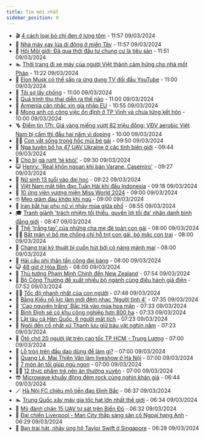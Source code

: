 ```yaml
---
title: Tim mới nhất
sidebar_position: 9
---
```


<!-- vnexpress-tin-moi-nhat:START -->
- 🎬 [4 cách loại bỏ chỉ đen ở lưng tôm](https://vnexpress.net/4-cach-loai-bo-chi-den-o-lung-tom-4719488.html) - 11:57 09/03/2024
- 🐎 [Nhà máy xay lúa di động ở miền Tây](https://vnexpress.net/nha-may-xay-lua-di-dong-o-mien-tay-4717103.html) - 11:57 09/03/2024
- 🦍 [Hội Môi giới: Đã qua thời đầu tư chung cư là tiêu sản](https://vnexpress.net/hoi-moi-gioi-da-qua-thoi-dau-tu-chung-cu-la-tieu-san-4720412.html) - 11:51 09/03/2024
- 🏊 [Thời trang đi xe máy của người Việt thành cảm hứng cho nhà mốt Pháp](https://vnexpress.net/thoi-trang-di-xe-may-cua-nguoi-viet-thanh-cam-hung-cho-nha-mot-phap-4720326.html) - 11:22 09/03/2024
- 🎊 [Elon Musk có thể sắp ra ứng dụng TV đối đầu YouTube](https://vnexpress.net/elon-musk-co-the-sap-ra-ung-dung-tv-doi-dau-youtube-4720348.html) - 11:00 09/03/2024
- 🎃 [Tôi sợ lấy chồng](https://vnexpress.net/toi-so-lay-chong-4720328.html) - 11:00 09/03/2024
- 🧰 [Quá trình thụ thai diễn ra thế nào](https://vnexpress.net/qua-trinh-thu-thai-dien-ra-the-nao-4720335.html) - 11:00 09/03/2024
- 🔭 [Armenia cân nhắc xin gia nhập EU](https://vnexpress.net/armenia-can-nhac-xin-gia-nhap-eu-4720428.html) - 10:55 09/03/2024
- 🫶 [Mong anh có công việc ổn định ở TP Vinh và chưa từng kết hôn](https://vnexpress.net/mong-anh-co-cong-viec-on-dinh-o-tp-vinh-va-chua-tung-ket-hon-4720240.html) - 10:00 09/03/2024
- 🪜 [Điểm tin 17h: Giá vàng miếng vượt 82 triệu đồng; VĐV aerobic Việt Nam bị cấm thi đấu hai năm vì doping](https://vnexpress.net/diem-tin-17h-gia-vang-mieng-vuot-82-trieu-dong-vdv-aerobic-viet-nam-bi-cam-thi-dau-hai-nam-vi-doping-4720421.html) - 10:00 09/03/2024
- 👨‍🏫 [Con vắt sống trong hốc mũi bé gái](https://vnexpress.net/con-vat-song-trong-hoc-mui-be-gai-4720392.html) - 09:50 09/03/2024
- 🎊 [Nga tuyên bố hạ 47 UAV Ukraine ở các tỉnh biên giới](https://vnexpress.net/nga-tuyen-bo-ha-47-uav-ukraine-o-cac-tinh-bien-gioi-4720409.html) - 09:44 09/03/2024
- 🎊 [Chó bị gà rượt &#39;té khói&#39;](https://vnexpress.net/cho-bi-ga-ruot-te-khoi-4719463.html) - 09:30 09/03/2024
- 😺 [Henry: &#39;Real khôn ngoan khi bán Varane, Casemiro&#39;](https://vnexpress.net/henry-real-khon-ngoan-khi-ban-varane-casemiro-4720407.html) - 09:27 09/03/2024
- 🐘 [Nữ sinh 13 tuổi vào đại học](https://vnexpress.net/nu-sinh-13-tuoi-vao-dai-hoc-4720415.html) - 09:22 09/03/2024
- 🌁 [Việt Nam mất tiền đạo Tuấn Hải khi đấu Indonesia](https://vnexpress.net/viet-nam-mat-tien-dao-tuan-hai-khi-dau-indonesia-4720413.html) - 09:18 09/03/2024
- 🐲 [10 ứng viên vương miện Miss World 2024](https://vnexpress.net/10-ung-vien-vuong-mien-miss-world-2024-4720102.html) - 09:00 09/03/2024
- 🤓 [Mẹo giảm đau khớp khi ngủ](https://vnexpress.net/meo-giam-dau-khop-khi-ngu-4720375.html) - 09:00 09/03/2024
- 💪 [Iran bắt hai phụ nữ vì nhảy múa giữa phố](https://vnexpress.net/iran-bat-hai-phu-nu-vi-nhay-mua-giua-pho-4720394.html) - 08:55 09/03/2024
- 🎓 [Tranh giành &#39;trách nhiệm tối thiểu, quyền lợi tối đa&#39; nhân danh bình đẳng giới](https://vnexpress.net/tranh-gianh-trach-nhiem-toi-thieu-quyen-loi-toi-da-nhan-danh-binh-dang-gioi-4719946.html) - 08:47 09/03/2024
- 🫣 [Thế &#39;trắng tay&#39; của những cha mẹ đẻ toàn con gái](https://vnexpress.net/the-trang-tay-cua-nhung-cha-me-de-toan-con-gai-4720337.html) - 08:00 09/03/2024
- 🧑‍💻 [Bất mãn vì bố mẹ chồng chỉ hỗ trợ con gái, bỏ mặc con trai](https://vnexpress.net/bat-man-vi-bo-me-chong-chi-ho-tro-con-gai-bo-mac-con-trai-4720269.html) - 08:00 09/03/2024
- 🐲 [Chàng trai kỹ thuật bị cuốn hút bởi cô nàng mảnh mai](https://vnexpress.net/chang-trai-ky-thuat-bi-cuon-hut-boi-co-nang-manh-mai-4720239.html) - 08:00 09/03/2024
- 🌝 [Hải cẩu phi thân tấn công đại bàng](https://vnexpress.net/hai-cau-phi-than-tan-cong-dai-bang-4719828.html) - 08:00 09/03/2024
- 😺 [48 giờ ở Hòa Bình](https://vnexpress.net/48-gio-o-hoa-binh-4719555.html) - 08:00 09/03/2024
- 🐎 [Thủ tướng Phạm Minh Chính đến New Zealand](https://vnexpress.net/thu-tuong-pham-minh-chinh-den-new-zealand-4720221.html) - 07:54 09/03/2024
- 🎡 [Bộ Công Thương đề xuất nhiều bộ ngành cùng điều hành giá điện](https://vnexpress.net/bo-cong-thuong-de-xuat-nhieu-bo-nganh-cung-dieu-hanh-gia-dien-4720390.html) - 07:52 09/03/2024
- 👨‍🏫 [Tốc độ nhanh nhất của con người](https://vnexpress.net/toc-do-nhanh-nhat-cua-con-nguoi-4720391.html) - 07:48 09/03/2024
- 🦆 [Bằng Kiều nỗ lực làm mới đêm nhạc &#39;Người tình 4&#39;](https://vnexpress.net/bang-kieu-no-luc-lam-moi-dem-nhac-nguoi-tinh-4-4720354.html) - 07:35 09/03/2024
- 🚦 [&#39;Cao nguyên trắng&#39; Bắc Hà vào mùa hoa mận](https://vnexpress.net/cao-nguyen-trang-bac-ha-vao-mua-hoa-man-4720207.html) - 07:33 09/03/2024
- 💫 [Bình Định sẽ có khu công nghiệp hơn 800 ha](https://vnexpress.net/binh-dinh-se-co-khu-cong-nghiep-hon-800-ha-4720385.html) - 07:33 09/03/2024
- 🎉 [Lật tàu cá Hàn Quốc, 6 người mất tích](https://vnexpress.net/lat-tau-ca-han-quoc-6-nguoi-mat-tich-4720387.html) - 07:23 09/03/2024
- 🌋 [Ngôi đền cổ nhất xứ Thanh lưu giữ báu vật nghìn năm](https://vnexpress.net/ngoi-den-co-nhat-xu-thanh-luu-giu-bau-vat-nghin-nam-4718546.html) - 07:23 09/03/2024
- 🤖 [Ôtô chở 20 người lật trên cao tốc TP HCM - Trung Lương](https://vnexpress.net/oto-cho-20-nguoi-lat-tren-cao-toc-tp-hcm-trung-luong-4720381.html) - 07:00 09/03/2024
- 🦏 [Lỗ tròn trên đầu dao dùng để làm gì?](https://vnexpress.net/lo-tron-tren-dau-dao-dung-de-lam-gi-4716424.html) - 07:00 09/03/2024
- 🦩 [Quang Lê, Mai Thiên Vân làm liveshow ở Hà Nội](https://vnexpress.net/quang-le-mai-thien-van-lam-liveshow-o-ha-noi-4720343.html) - 07:00 09/03/2024
- 👺 [7 món ăn tối giúp ngủ ngon](https://vnexpress.net/7-mon-an-toi-giup-ngu-ngon-4720263.html) - 07:00 09/03/2024
- 🧑‍🏫 [12 thực phẩm trẻ nên ăn thường xuyên](https://vnexpress.net/12-thuc-pham-tre-nen-an-thuong-xuyen-4720202.html) - 07:00 09/03/2024
- 😎 [Microwave khuấy động đêm rock cùng nghìn khán giả](https://vnexpress.net/microwave-khuay-dong-dem-rock-cung-nghin-khan-gia-4720296.html) - 06:44 09/03/2024
- 🪄 [Hà Nội FC chiêu mộ tiền đạo Đình Bắc](https://vnexpress.net/ha-noi-fc-chieu-mo-tien-dao-dinh-bac-4720362.html) - 06:37 09/03/2024
- 🏊 [Trung Quốc xây máy gia tốc hạt lớn nhất thế giới](https://vnexpress.net/trung-quoc-xay-may-gia-toc-hat-lon-nhat-the-gioi-4720234.html) - 06:34 09/03/2024
- 💃 [Mỹ đánh chặn 15 UAV tự sát trên Biển Đỏ](https://vnexpress.net/my-danh-chan-15-uav-tu-sat-tren-bien-do-4720371.html) - 06:32 09/03/2024
- 🦆 [Đại chiến Liverpool - Man City thắp sáng sân cỏ Ngoại hạng Anh](https://vnexpress.net/dai-chien-liverpool-man-city-thap-sang-san-co-ngoai-hang-anh-4720355.html) - 06:29 09/03/2024
- 🎊 [Bạn trai hát, nhảy ủng hộ Taylor Swift ở Singapore](https://vnexpress.net/ban-trai-hat-nhay-ung-ho-taylor-swift-o-singapore-4720365.html) - 06:28 09/03/2024<!-- vnexpress-tin-moi-nhat:END -->
